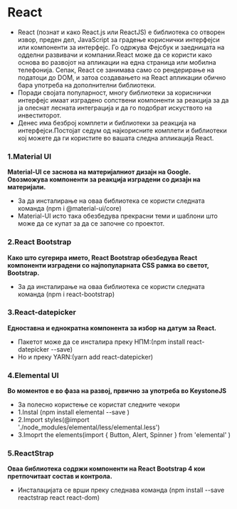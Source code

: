 # React
* React (познат и како React.js или ReactJS) е библиотека со отворен извор, преден дел, JavaScript за градење кориснички интерфејси или компоненти за интерфејс. Го одржува Фејсбук и заедницата на одделни развивачи и компании.React може да се користи како основа во развојот на апликации на една страница или мобилна телефонија. Сепак, React се занимава само со рендерирање на податоци до DOM, и затоа создавањето на React апликации обично бара употреба на дополнителни библиотеки.
* Поради својата популарност, многу библиотеки за кориснички интерфејс имаат изградено сопствени компоненти за реакција за да ја олеснат лесната интеграција и да го подобрат искуството на инвеститорот.
* Денес има безброј комплети и библиотеки за реакција на интерфејси.Постојат седум од најкорисните комплети и библиотеки кој можете да ги користите во вашата следна апликација React. 
### 1.Мaterial UI
**Material-UI се заснова на материјалниот дизајн на Google. Овозможува компоненти за реакција изградени со дизајн на материјали.**
* За да инсталирање на оваа библиотека се користи следната команда (npm i @material-ui/core)
* Material-UI исто така обезбедува прекрасни теми и шаблони што може да се купат за да се започне со проектот.
### 2.React Bootstrap
**Како што сугерира името, React Bootstrap обезбедува React компоненти изградени со најпопуларната CSS рамка во светот, Bootstrap.** 
* За да инсталирање на оваа библиотека се користи следната команда (npm i react-bootstrap)
### 3.React-datepicker
**Едноставна и еднократна компонента за избор на датум за React.**
* Пакетот може да се инсталира преку НПМ:(npm install react-datepicker --save)
* Но и преку YARN:(yarn add react-datepicker)
### 4.Elemental UI
**Во моментов е во фаза на развој, првично за употреба во KeystoneJS**
* За полесно користење се користат следните чекори
* 1.Instal (npm install elemental --save )
* 2.Import styles(@import './node_modules/elemental/less/elemental.less')
* 3.Imoprt the elements(import { Button, Alert, Spinner } from 'elemental' )
### 5.ReactStrap
**Оваа библиотека содржи компоненти на React Bootstrap 4 кои претпочитаат состав и контрола.**
* Инсталацијата се врши преку следнава команда (npm install --save reactstrap react react-dom)
